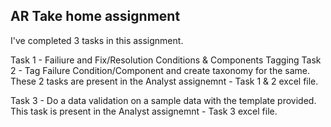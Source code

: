 ## AR Take home assignment

I've completed 3 tasks in this assignment.

Task 1 - Failiure and Fix/Resolution Conditions & Components Tagging
Task 2 - Tag Failure Condition/Component and create taxonomy for the same.
These 2 tasks are present in the Analyst assignemnt - Task 1 & 2 excel file.

Task 3 - Do a data validation on a sample data with the template provided.
This task is present in the Analyst assignemnt - Task 3 excel file.
